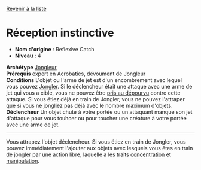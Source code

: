 [Revenir à la liste](..)

# Réception instinctive

 * **Nom d'origine** : Reflexive Catch
 * **Niveau** : 4


<p><span id="ctl00_MainContent_DetailedOutput"><strong>Archétype</strong> <u><a href="https://2e.aonprd.com/Archetypes.aspx?ID=36">Jongleur</a></u><br><strong>Prérequis</strong> expert en Acrobaties, dévoument de Jongleur<br><strong>Conditions</strong> L'objet ou l'arme de jet est d'un encombrement avec lequel vous pouvez <a style="text-decoration: underline;" href="https://2e.aonprd.com/Feats.aspx?ID=1199">Jongler</a>. Si le déclencheur était une attaque avec une arme de jet qui vous a cible, vous ne pouvez être <a style="text-decoration: underline;" href="https://2e.aonprd.com/Conditions.aspx?ID=16">pris au dépourvu</a> contre cette attaque. Si vous étiez déjà en train de Jongler, vous ne pouvez l'attraper que si vous ne jongliez pas déjà avec le nombre maximum d'objets.<br><strong>Déclencheur</strong> Un objet chute à votre portée ou un attaquant manque son jet d'attaque pour vous touhcer ou pour toucher une créature à votre portée avec une arme de jet.<br></span></p>
<hr>
<p>Vous attrapez l'objet déclencheur. Si vous étiez en train de Jongler, vous pouvez immédiatement l'ajouter aux objets avec lesquels vous êtes en train de jongler par une action libre, laquelle a les traits <a href="https://2e.aonprd.com/Traits.aspx?ID=32">concentration</a> et <a href="https://2e.aonprd.com/Traits.aspx?ID=104">manipulation</a>.&nbsp;</p>